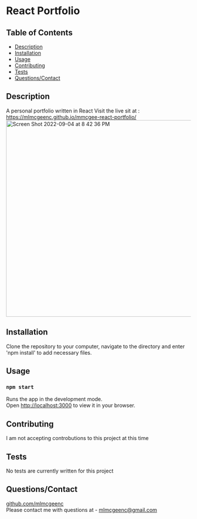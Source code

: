 # React Portfolio

## Table of Contents
* [Description](#Description)
* [Installation](#Installation)
* [Usage](#Usage)
* [Contributing](#Contributing)
* [Tests](#Tests)
* [Questions/Contact](#Questions/Contact])

## Description
A personal portfolio written in React
Visit the live sit at : https://mlmcgeenc.github.io/mmcgee-react-portfolio/
<img width="534" alt="Screen Shot 2022-09-04 at 8 42 36 PM" src="https://user-images.githubusercontent.com/51179862/188528232-6d92662b-751a-4b52-8251-cb58e5d6e2d9.png">

## Installation
Clone the repository to your computer, navigate to the directory and enter 'npm install' to add necessary files.

## Usage
### `npm start`
Runs the app in the development mode.\
Open [http://localhost:3000](http://localhost:3000) to view it in your browser.

## Contributing
I am not accepting controbutions to this project at this time

## Tests
No tests are currently written for this project

## Questions/Contact
[github.com/mlmcgeenc](https://github.com/mlmcgeenc)  
Please contact me with questions at - mlmcgeenc@gmail.com


